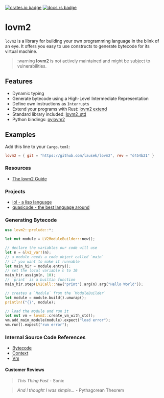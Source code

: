 [![crates.io badge](https://img.shields.io/crates/v/lovm2.svg)](https://crates.io/crates/lovm2)
[![docs.rs badge](https://docs.rs/lovm2/badge.svg?version=latest)](https://docs.rs/lovm2/)

# lovm2

`lovm2` is a library for building your own programming language in the blink of an eye. It offers you easy to use constructs to generate bytecode for its virtual machine.

> :warning **lovm2** is not actively maintained and might be subject to vulnerabilities.

## Features

- Dynamic typing
- Generate bytecode using a High-Level Intermediate Representation
- Define own instructions as `Interrupt`s
- Extend your programs with Rust: [lovm2 extend](README-extend.md)
- Standard library included: [lovm2_std](crates/lovm2_std/README.md)
- Python bindings: [pylovm2](pylovm2/README.md)

## Examples

Add this line to your `Cargo.toml`:

``` toml
lovm2 = { git = "https://github.com/lausek/lovm2", rev = "d454b21" }
```

### Resources

- [The lovm2 Guide](https://lausek.eu/lovm2/guide/book/)

### Projects

- [lol - a lisp language](https://github.com/lausek/lol)
- [quasicode - the best language around](https://github.com/witling/quasicode)

### Generating Bytecode

``` rust
use lovm2::prelude::*;

let mut module = LV2ModuleBuilder::new();

// declare the variables our code will use
let n = &lv2_var!(n);
// a module needs a code object called `main`
// if you want to make it runnable
let main_hir = module.entry();
// set the local variable n to 10
main_hir.assign(n, 10);
// `print` is a builtin function
main_hir.step(LV2Call::new("print").arg(n).arg("Hello World"));

// creates a `Module` from the `ModuleBuilder`
let module = module.build().unwrap();
println!("{}", module);

// load the module and run it
let mut vm = lovm2::create_vm_with_std();
vm.add_main_module(module).expect("load error");
vm.run().expect("run error");
```

### Internal Source Code References

- [Bytecode](https://github.com/lausek/lovm2/blob/master/crates/lovm2_core/src/bytecode.rs)
- [Context](https://github.com/lausek/lovm2/blob/master/crates/lovm2_core/src/vm/context.rs)
- [Vm](https://github.com/lausek/lovm2/blob/master/crates/lovm2_core/src/vm/mod.rs)

#### Customer Reviews

> *This Thing Fast* - Sonic

> *And I thought I was simple...* - Pythagorean Theorem
